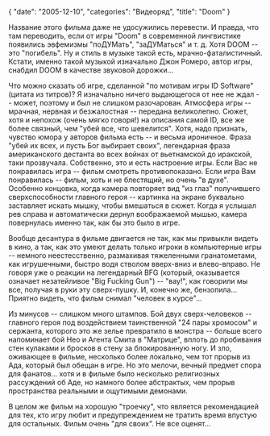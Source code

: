 {
   "date": "2005-12-10",
   "categories": "Видеоряд",
   "title": "Doom"
}

Название этого фильма даже не удосужились перевести. И правда, что там переводить, если от игры "Doom" в современной лингвистике появились эвфемизмы "поДУМать", "заДУМаться" и т. д. Хотя DOOM -- это "погибель". Ну и стиль в музыке такой есть, мрачно-фаталистичный. Кстати, именно такой музыкой изначально Джон Ромеро, автор игры, снабдил DOOM в качестве звуковой дорожки...

Что можно сказать об игре, сделанной "по мотивам игры ID Software" (цитата из титров)? Я изначально ничего выдающегося от нее не ждал -- может, поэтому и был не слишком разочарован. Атмосфера игры -- мрачная, нервная и безжалостная -- передана великолепно. Сюжет, хотя и непохож (очень мягко говоря!) на описания самой ID, все же более связный, чем "убей все, что шевелится". Хотя, надо признать, чувство юмора у авторов фильма есть -- и весьма ироничное. Фраза "убей их всех, и пусть Бог выбирает своих", легендарная фраза американского дестанта во всех войнах от вьетнамской до иракской, таки прозвучала. Собственно, это и есть настроение игры. Если Вас не понравилась игра -- фильм смотреть противопоказано. Если игра Вам понравилась -- фильм, хоть и не блестящий, но очень "в духе". Особенно концовка, когда камера повторяет вид "из глаз" получившего сверхспособности главного героя -- картинка на экране буквально заставляет искать мышку, чтобы вмешаться в сюжет. Когда я услышал рев справа и автоматически дернул воображаемой мышью, камера повернулась именно так, как бы это было в игре.

Вообще десантура в фильме двигается не так, как мы привыкли видеть в кино, а так, как это умеют делать только игроки в компьютерные игры -- немного неестесственно, размахивая тяжеленными гранатометами, как игрушечными, быстро водя стволом вверх-вниз и влево-вправо. Не говоря уже о реакции на легендарный BFG (который, оказывается означает незатейливое "Big Fucking Gun") -- "вау!", как говорили мы все, получая в руки эту сверх-пушку. И, конечно же, бензопила... Приятно видеть, что фильм снимал "человек в курсе"...

Из минусов -- слишком много штампов. Бой двух сверх-человеков -- главного героя под воздействием таинственной "24 пары хромосом" и сержанта, которого это же зелье превратило в монстра -- больше всего напоминает бой Нео и Агента Смита в "Матрице", вплоть до пробивания стен кулаками и бросков в стену за блокированную ногу. И зло, оживающее в фильме, несколько более локально, чем тот прорыв из Ада, который был обещан в игре. Но это мелочи, вечный предмет спора для фанатов... хотя и в фильме было несколько религиозных рассуждений об Аде, но намного более абстрактых, чем прорыв пространства реальными и ощутимыми демонами.

В целом же фильм на хорошую "троечку", что является рекомендацией для тех, кто игру любит и предупреждением не тратить время впустую для остальных. Фильм очень "для своих". Не все оценят...
